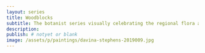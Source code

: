 ```yaml
---
layout: series
title: Woodblocks
subtitle: The botanist series visually celebrating the regional flora and natural history.
description:
publish: # notyet or blank
image: /assets/p/paintings/davina-stephens-2019009.jpg
---
```

